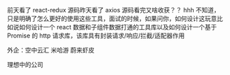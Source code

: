 前天看了 react-redux 源码昨天看了 axios 源码看完又啥收获？？ hhh 不知道，只是明确了怎么更好的使用这些工具，面试的时候，如果问你，如何设计这玩意比如说如何设计一个 react 数据和子组件数据打通的工具库以及如何设计一个基于 Promise 的 http 请求库，该库具有封装请求/响应/拦截/适配器作用

外企：空中云汇 米哈游 蔚来虾皮

理想中的公司
